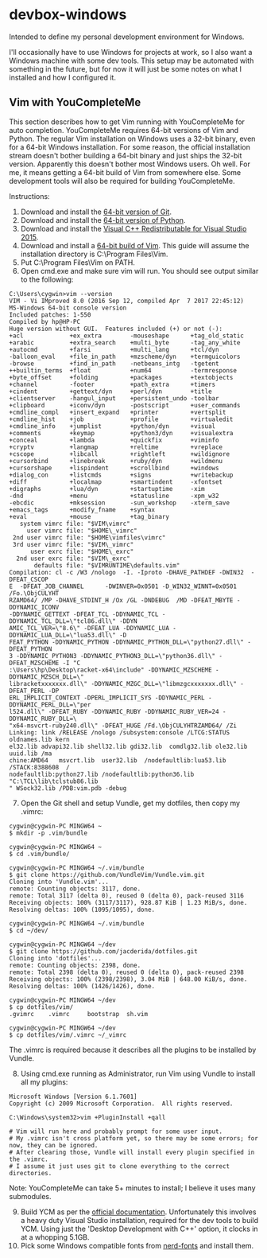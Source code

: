 # devbox-windows
Intended to define my personal development environment for Windows.

I'll occasionally have to use Windows for projects at work, so I also want a Windows machine with some dev tools. This setup may be automated with something in the future, but for now it will just be some notes on what I installed and how I configured it.

## Vim with YouCompleteMe

This section describes how to get Vim running with YouCompleteMe for auto completion. YouCompleteMe requires 64-bit versions of Vim and Python. The regular Vim installation on Windows uses a 32-bit binary, even for a 64-bit Windows installation. For some reason, the official installation stream doesn't bother building a 64-bit binary and just ships the 32-bit version. Apparently this doesn't bother most Windows users. Oh well. For me, it means getting a 64-bit build of Vim from somewhere else. Some development tools will also be required for building YouCompleteMe.

Instructions:

1. Download and install the [64-bit version of Git](https://git-scm.com/download/win).
2. Download and install the [64-bit version of Python](https://www.python.org/downloads/windows).
3. Download and install the [Visual C++ Redistributable for Visual Studio 2015](https://www.microsoft.com/en-gb/download/confirmation.aspx?id=48145).
4. Download and install a [64-bit build of Vim](https://tuxproject.de/projects/vim/). This guide will assume the installation directory is C:\Program Files\Vim.
5. Put C:\Program Files\Vim on PATH.
6. Open cmd.exe and make sure vim will run. You should see output similar to the following:
```
C:\Users\cygwin>vim --version
VIM - Vi IMproved 8.0 (2016 Sep 12, compiled Apr  7 2017 22:45:12)
MS-Windows 64-bit console version
Included patches: 1-550
Compiled by hp@HP-PC
Huge version without GUI.  Features included (+) or not (-):
+acl             +ex_extra        -mouseshape      +tag_old_static
+arabic          +extra_search    +multi_byte      -tag_any_white
+autocmd         +farsi           +multi_lang      +tcl/dyn
-balloon_eval    +file_in_path    +mzscheme/dyn    +termguicolors
-browse          +find_in_path    -netbeans_intg   -tgetent
++builtin_terms  +float           +num64           -termresponse
+byte_offset     +folding         +packages        +textobjects
+channel         -footer          +path_extra      +timers
+cindent         +gettext/dyn     +perl/dyn        +title
+clientserver    -hangul_input    +persistent_undo -toolbar
+clipboard       +iconv/dyn       -postscript      +user_commands
+cmdline_compl   +insert_expand   +printer         +vertsplit
+cmdline_hist    +job             +profile         +virtualedit
+cmdline_info    +jumplist        +python/dyn      +visual
+comments        +keymap          +python3/dyn     +visualextra
+conceal         +lambda          +quickfix        +viminfo
+cryptv          +langmap         +reltime         +vreplace
+cscope          +libcall         +rightleft       +wildignore
+cursorbind      +linebreak       +ruby/dyn        +wildmenu
+cursorshape     +lispindent      +scrollbind      +windows
+dialog_con      +listcmds        +signs           +writebackup
+diff            +localmap        +smartindent     -xfontset
+digraphs        +lua/dyn         +startuptime     -xim
-dnd             +menu            +statusline      -xpm_w32
-ebcdic          +mksession       -sun_workshop    -xterm_save
+emacs_tags      +modify_fname    +syntax
+eval            +mouse           +tag_binary
   system vimrc file: "$VIM\vimrc"
     user vimrc file: "$HOME\_vimrc"
 2nd user vimrc file: "$HOME\vimfiles\vimrc"
 3rd user vimrc file: "$VIM\_vimrc"
      user exrc file: "$HOME\_exrc"
  2nd user exrc file: "$VIM\_exrc"
       defaults file: "$VIMRUNTIME\defaults.vim"
Compilation: cl -c /W3 /nologo  -I. -Iproto -DHAVE_PATHDEF -DWIN32  -DFEAT_CSCOP
E  -DFEAT_JOB_CHANNEL      -DWINVER=0x0501 -D_WIN32_WINNT=0x0501  /Fo.\ObjCULYHT
RZAMD64/ /MP -DHAVE_STDINT_H /Ox /GL -DNDEBUG  /MD -DFEAT_MBYTE -DDYNAMIC_ICONV
-DDYNAMIC_GETTEXT -DFEAT_TCL -DDYNAMIC_TCL -DDYNAMIC_TCL_DLL=\"tcl86.dll\" -DDYN
AMIC_TCL_VER=\"8.6\" -DFEAT_LUA -DDYNAMIC_LUA -DDYNAMIC_LUA_DLL=\"lua53.dll\" -D
FEAT_PYTHON -DDYNAMIC_PYTHON -DDYNAMIC_PYTHON_DLL=\"python27.dll\" -DFEAT_PYTHON
3 -DDYNAMIC_PYTHON3 -DDYNAMIC_PYTHON3_DLL=\"python36.dll\" -DFEAT_MZSCHEME -I "C
:\Users\hp\Desktop\racket-x64\include" -DDYNAMIC_MZSCHEME -DDYNAMIC_MZSCH_DLL=\"
libracketxxxxxxx.dll\" -DDYNAMIC_MZGC_DLL=\"libmzgcxxxxxxx.dll\" -DFEAT_PERL -DP
ERL_IMPLICIT_CONTEXT -DPERL_IMPLICIT_SYS -DDYNAMIC_PERL -DDYNAMIC_PERL_DLL=\"per
l524.dll\" -DFEAT_RUBY -DDYNAMIC_RUBY -DDYNAMIC_RUBY_VER=24 -DDYNAMIC_RUBY_DLL=\
"x64-msvcrt-ruby240.dll\" -DFEAT_HUGE /Fd.\ObjCULYHTRZAMD64/ /Zi
Linking: link /RELEASE /nologo /subsystem:console /LTCG:STATUS oldnames.lib kern
el32.lib advapi32.lib shell32.lib gdi32.lib  comdlg32.lib ole32.lib uuid.lib /ma
chine:AMD64   msvcrt.lib  user32.lib  /nodefaultlib:lua53.lib  /STACK:8388608  /
nodefaultlib:python27.lib /nodefaultlib:python36.lib   "C:\TCL\lib\tclstub86.lib
" WSock32.lib /PDB:vim.pdb -debug
```
7. Open the Git shell and setup Vundle, get my dotfiles, then copy my .vimrc:
```
cygwin@cygwin-PC MINGW64 ~
$ mkdir -p .vim/bundle

cygwin@cygwin-PC MINGW64 ~
$ cd .vim/bundle/

cygwin@cygwin-PC MINGW64 ~/.vim/bundle
$ git clone https://github.com/VundleVim/Vundle.vim.git
Cloning into 'Vundle.vim'...
remote: Counting objects: 3117, done.
remote: Total 3117 (delta 0), reused 0 (delta 0), pack-reused 3116
Receiving objects: 100% (3117/3117), 928.87 KiB | 1.23 MiB/s, done.
Resolving deltas: 100% (1095/1095), done.

cygwin@cygwin-PC MINGW64 ~/.vim/bundle
$ cd ~/dev/

cygwin@cygwin-PC MINGW64 ~/dev
$ git clone https://github.com/jacderida/dotfiles.git
Cloning into 'dotfiles'...
remote: Counting objects: 2398, done.
remote: Total 2398 (delta 0), reused 0 (delta 0), pack-reused 2398
Receiving objects: 100% (2398/2398), 3.04 MiB | 648.00 KiB/s, done.
Resolving deltas: 100% (1426/1426), done.

cygwin@cygwin-PC MINGW64 ~/dev
$ cp dotfiles/vim/
.gvimrc    .vimrc     bootstrap  sh.vim

cygwin@cygwin-PC MINGW64 ~/dev
$ cp dotfiles/vim/.vimrc ~/_vimrc
```
The .vimrc is required because it describes all the plugins to be installed by Vundle.

8. Using cmd.exe running as Administrator, run Vim using Vundle to install all my plugins:
```
Microsoft Windows [Version 6.1.7601]
Copyright (c) 2009 Microsoft Corporation.  All rights reserved.

C:\Windows\system32>vim +PluginInstall +qall

# Vim will run here and probably prompt for some user input.
# My .vimrc isn't cross platform yet, so there may be some errors; for now, they can be ignored.
# After clearing those, Vundle will install every plugin specified in the .vimrc.
# I assume it just uses git to clone everything to the correct directories.
```
Note: YouCompleteMe can take 5+ minutes to install; I believe it uses many submodules.

9. Build YCM as per the [official documentation](https://github.com/Valloric/YouCompleteMe#windows). Unfortunately this involves a heavy duty Visual Studio installation, required for the dev tools to build YCM. Using just the 'Desktop Development with C++' option, it clocks in at a whopping 5.1GB.
10. Pick some Windows compatible fonts from [nerd-fonts](https://github.com/ryanoasis/nerd-fonts/) and install them.
